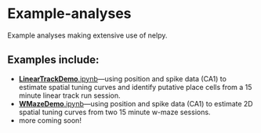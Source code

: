 # Example-analyses
Example analyses making extensive use of nelpy.

## Examples include:
  * [**LinearTrackDemo**.ipynb](../master/LinearTrackDemo.ipynb)—using position and spike data (CA1) to estimate spatial tuning curves and identify putative place cells from a 15 minute linear track run session.
  *  [**WMazeDemo**.ipynb](../master/LinearTrackDemo.ipynb)—using position and spike data (CA1) to estimate 2D spatial tuning curves from two 15 minute w-maze sessions.
  * more coming soon!
